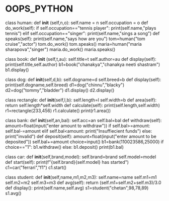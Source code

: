 # OOPS_PYTHON
class human:
  def __init__ (self,n,o):
     self.name = n
     self.occupation = o
  def do_work(self):
    if self.occupation=="tennis player":
      print(self.name,"plays tennis")
    elif self.occupation=="singer":
      print(self.name,"sings a song")
  def speaks(self):
    print(self.name,"says how are you")
tom=human("tom cruise","actor")
tom.do_work()
tom.speaks()
maria=human("maria sharapova","singer")
maria.do_work()
maria.speaks()


class book:
  def __init__ (self,t,au):
    self.title=t
    self.author=au
  def display(self):
    print(self.title,self.author)
b1=book("chanakya","chanakya neeti shastram")
b1.display()

class dog:
  def __init__(self,d,b):
    self.dogname=d
    self.breed=b
  def display(self):
    print(self.dogname,self.breed)
d1=dog("chinnu","blacky")
d2=dog("tommy","bladder")
d1.display()
d2.display()

class rectangle:
  def __init__(self,l,b):
    self.length=l
    self.width=b
  def area(self):
    return self.length*self.width
  def calculate(self):
    print(self.length,self.width)
r1=rectangle(233,456)
r1.calculate()
print(r1.area())

class bank:
  def __init__(self,an,bal):
    self.acc=an
    self.bal=bal
  def withdraw(self):
    amount=float(input("enter amount to withdraw"))
    if self.bal>=amount:
      self.bal-=amount
    elif self.bal<amount:
      print("Insuffiecient funds")
    else:
        print("invalid")
  def deposit(self):
    amount=float(input("enter amount to be deposited"))
    self.bal+=amount
choice=input()
b1=bank(110023586,25000)
if choice=="1":
    b1.withdraw()
else:
    b1.deposit()
    print(b1.bal)

class car:
  def __init__(self,brand,model):
    self.brand=brand
    self.model=model
  def start(self):
    print(f"{self.brand}{self.model} has started")
c1=car("ferrari","f1")
c1.start()
    
class student:
  def __init__(self,name,m1,m2,m3):
    self.name=name
    self.m1=m1
    self.m2=m2
    self.m3=m3
  def avg(self):
    return (self.m1+self.m2+self.m3)/3.0
  def display():
    print(self.name,self.avg)
s1=student("chetan",98,78,89)
s1.avg()



    
